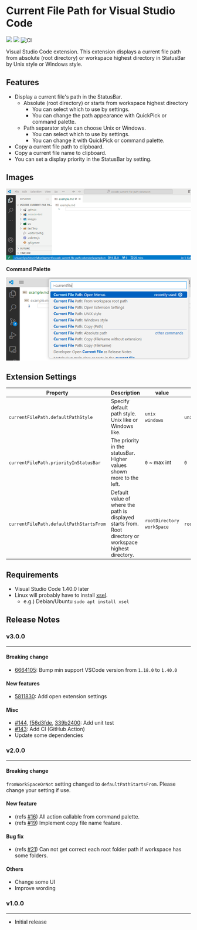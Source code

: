 # Current File Path for Visual Studio Code

![](https://img.shields.io/badge/Release-v2.0.0-blue.svg?style=flat-square)
![](https://img.shields.io/badge/vscode-^1.40.0-blue.svg?style=flat-square)
![CI](https://github.com/YoshinoriN/vscode-current-file-path-extension/workflows/CI/badge.svg?branch=master)

Visual Studio Code extension. This extension displays a current file path from absolute (root directory) or workspace highest directory in StatusBar by Unix style or Windows style.

## Features

* Display a current file's path in the StatusBar.
    * Absolute (root directory) or starts from workspace highest directory
        * You can select which to use by settings.
        * You can change the path appearance with QuickPick or command palette.
    * Path separator style can choose Unix or Windows.
        * You can select which to use by settings.
        * You can change it with QuickPick or command palette.
* Copy a current file path to clipboard.
* Copy a current file name to clipboard.
* You can set a display priority in the StatusBar by setting.

## Images

![](https://raw.githubusercontent.com/YoshinoriN/vscode-current-file-path-extension/master/images/image.gif)

**Command Palette**

![](https://raw.githubusercontent.com/YoshinoriN/vscode-current-file-path-extension/master/images/command-palette.png)

## Extension Settings

|Property|Description|value|Default|
|---|---|---|---|
|`currentFilePath.defaultPathStyle`|Specify default path style. Unix like or Windows like.|`unix` <br> `windows`|`unix`|
|`currentFilePath.priorityInStatusBar`|The priority in the statusBar. Higher values shown more to the left.| `0` ~ max int |`0`|
|`currentFilePath.defaultPathStartsFrom`|Default value of where the path is displayed starts from. Root directory or workspace highest directory.|`rootDirectory` <br> `workSpace`|`rootDirectory`|

## Requirements

* Visual Studio Code 1.40.0 later
* Linux will probably have to install [xsel](https://linux.die.net/man/1/xsel).
    * e.g.) Debian/Ubuntu `sudo apt install xsel`

## Release Notes

### v3.0.0
---

#### Breaking change

* [6664105](https://github.com/YoshinoriN/vscode-current-file-path-extension/commit/66641059a8263cf4d9d70986b5f424d65b6d5f38): Bump min support VSCode version from `1.18.0` to `1.40.0`

#### New features

* [5811830](https://github.com/YoshinoriN/vscode-current-file-path-extension/commit/58118304a2a068b69fa544b3268bee578615f0fb): Add open extension settings

#### Misc

* [#144](https://github.com/YoshinoriN/vscode-current-file-path-extension/pull/144), [f56d3fde](https://github.com/YoshinoriN/vscode-current-file-path-extension/commit/f56d3fde4855902d8f54aefd4a10e4f62d8c90b7), [339b2400](https://github.com/YoshinoriN/vscode-current-file-path-extension/commit/339b240067e161b292da25160a4223278539a313): Add unit test
* [#143](https://github.com/YoshinoriN/vscode-current-file-path-extension/pull/143): Add CI (GitHub Action)
* Update some dependencies


### v2.0.0
---

#### Breaking change

`fromWorkSpaceOrNot` setting changed to `defaultPathStartsFrom`. Please change your setting if use.

#### New feature

* (refs [#16](https://github.com/YoshinoriN/vscode-current-file-path-extension/issues/16)) All action callable from command palette.
* (refs [#19](https://github.com/YoshinoriN/vscode-current-file-path-extension/issues/19)) Implement copy file name feature.

#### Bug fix

* (refs [#21](https://github.com/YoshinoriN/vscode-current-file-path-extension/issues/21)) Can not get correct each root folder path if workspace has some folders.

#### Others

* Change some UI
* Improve wording

### v1.0.0
---

* Initial release
